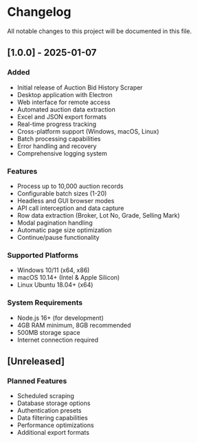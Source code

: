 # Changelog

All notable changes to this project will be documented in this file.

## [1.0.0] - 2025-01-07

### Added
- Initial release of Auction Bid History Scraper
- Desktop application with Electron
- Web interface for remote access
- Automated auction data extraction
- Excel and JSON export formats
- Real-time progress tracking
- Cross-platform support (Windows, macOS, Linux)
- Batch processing capabilities
- Error handling and recovery
- Comprehensive logging system

### Features
- Process up to 10,000 auction records
- Configurable batch sizes (1-20)
- Headless and GUI browser modes
- API call interception and data capture
- Row data extraction (Broker, Lot No, Grade, Selling Mark)
- Modal pagination handling
- Automatic page size optimization
- Continue/pause functionality

### Supported Platforms
- Windows 10/11 (x64, x86)
- macOS 10.14+ (Intel & Apple Silicon)
- Linux Ubuntu 18.04+ (x64)

### System Requirements
- Node.js 16+ (for development)
- 4GB RAM minimum, 8GB recommended
- 500MB storage space
- Internet connection required

## [Unreleased]

### Planned Features
- Scheduled scraping
- Database storage options
- Authentication presets
- Data filtering capabilities
- Performance optimizations
- Additional export formats
